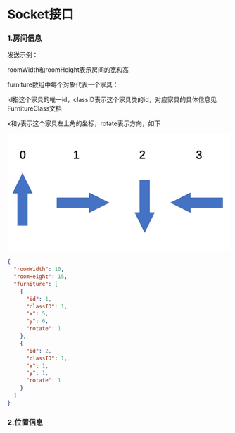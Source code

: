 # Socket接口
### 1.房间信息

发送示例：

roomWidth和roomHeight表示房间的宽和高

furniture数组中每个对象代表一个家具：

id指这个家具的唯一id，classID表示这个家具类的id，对应家具的具体信息见FurnitureClass文档

x和y表示这个家具左上角的坐标，rotate表示方向，如下

![rotate](image\rotate.png)

```json
{
  "roomWidth": 10,
  "roomHeight": 15,
  "furniture": [
    {
      "id": 1,
      "classID": 1,
      "x": 5,
      "y": 6,
      "rotate": 1
    },
    {
      "id": 2,
      "classID": 1,
      "x": 1,
      "y": 1,
      "rotate": 1
    }
  ]
}
```



### 2.位置信息


